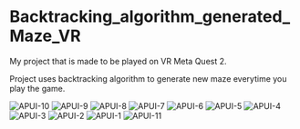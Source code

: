 # Backtracking_algorithm_generated_Maze_VR
My project that is made to be played on VR Meta Quest 2.

Project uses backtracking algorithm to generate new maze everytime you play the game.



![APUI-10](https://github.com/moonleter/Backtracking_algorithm_generated_Maze_VR/assets/106592140/0baa4408-c2fe-456c-a284-85f60bad8fef)
![APUI-9](https://github.com/moonleter/Backtracking_algorithm_generated_Maze_VR/assets/106592140/2e61b457-0475-4567-b83d-eac2a10cf506)
![APUI-8](https://github.com/moonleter/Backtracking_algorithm_generated_Maze_VR/assets/106592140/0bc846c9-f68e-429a-abcf-a640494f5a21)
![APUI-7](https://github.com/moonleter/Backtracking_algorithm_generated_Maze_VR/assets/106592140/b87c53b5-6009-4f33-b26e-8130498ceb6b)
![APUI-6](https://github.com/moonleter/Backtracking_algorithm_generated_Maze_VR/assets/106592140/fb03eda6-bf19-42e9-8068-a4eb27c8d80e)
![APUI-5](https://github.com/moonleter/Backtracking_algorithm_generated_Maze_VR/assets/106592140/af15a417-5fa5-4380-bdbb-28fd791bddd7)
![APUI-4](https://github.com/moonleter/Backtracking_algorithm_generated_Maze_VR/assets/106592140/59db7a47-6656-418d-ba7b-02e3906e7c8a)
![APUI-3](https://github.com/moonleter/Backtracking_algorithm_generated_Maze_VR/assets/106592140/98c3353e-f939-472a-b8aa-664ee69f1734)
![APUI-2](https://github.com/moonleter/Backtracking_algorithm_generated_Maze_VR/assets/106592140/cbee1375-42b0-4de8-90a2-183e9ab356e0)
![APUI-1](https://github.com/moonleter/Backtracking_algorithm_generated_Maze_VR/assets/106592140/2dd01454-6ba1-46e5-a31d-ece8b3aa96b9)
![APUI-11](https://github.com/moonleter/Backtracking_algorithm_generated_Maze_VR/assets/106592140/fc65658c-3530-4c55-a907-2e3416441b13)
